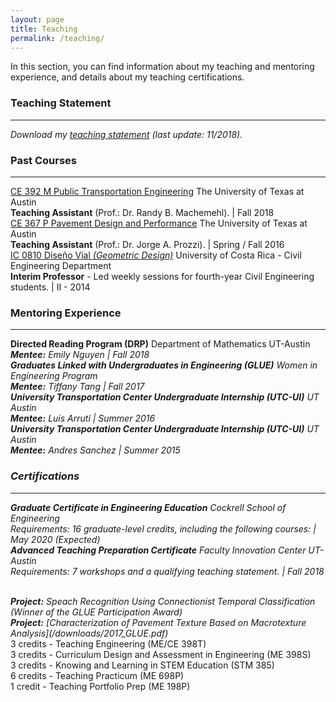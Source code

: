 ```yaml
---
layout: page
title: Teaching
permalink: /teaching/
---
```


In this section, you can find information about my teaching and mentoring experience, and details about my teaching certifications.

### Teaching Statement
___
<i>Download my [teaching statement](/downloads/teaching_statement.pdf) (last update: 11/2018).</i>

### Past Courses
___

[CE 392 M Public Transportation Engineering](/downloads/2018_syllabus.pdf) The University of Texas at Austin <br><b>Teaching Assistant</b> (Prof.: Dr. Randy B. Machemehl). | Fall 2018 <br>
[CE 367 P Pavement Design and Performance](/downloads/2016_syllabus.pdf) The University of Texas at Austin <br><b>Teaching Assistant</b> (Prof.: Dr. Jorge A. Prozzi). | Spring / Fall 2016 <br>
[IC 0810 Diseño Vial <i>(Geometric Design)</i>](/downloads/2014_programa.pdf) University of Costa Rica - Civil Engineering Department <br><b>Interim Professor</b> - Led weekly sessions for fourth-year Civil Engineering students. | II - 2014 <br>

### Mentoring Experience
___

<b>Directed Reading Program (DRP)</b> Department of Mathematics UT-Austin <br> <i><b>Mentee:</b> Emily Nguyen  | Fall 2018 <br>
<b>Graduates Linked with Undergraduates in Engineering (GLUE)</b> Women in Engineering Program <br> <i><b>Mentee:</b> Tiffany Tang | Fall 2017 <br>
<b>University Transportation Center Undergraduate Internship (UTC-UI)</b> UT Austin<br><i><b>Mentee:</b> Luis Arruti </i> | Summer 2016 <br>
<b>University Transportation Center Undergraduate Internship (UTC-UI)</b> UT Austin<br><i><b>Mentee:</b> Andres Sanchez</i> | Summer 2015 <br>

### Certifications
___

<b>Graduate Certificate in Engineering Education</b> Cockrell School of Engineering<br>Requirements: 16 graduate-level credits, including the following courses: | May 2020 <i>(Expected)</i> <br>
<b>Advanced Teaching Preparation Certificate</b> Faculty Innovation Center UT-Austin<br>Requirements: 7 workshops and a qualifying teaching statement. | Fall 2018<br>


<br>
<b>Project:</b> Speach Recognition Using Connectionist Temporal Classification</i>
<br>
<i>(Winner of the GLUE Participation Award)</i>
<br>
<b>Project:</b> [Characterization of Pavement Texture Based on Macrotexture Analysis](/downloads/2017_GLUE.pdf)</i>
<br>
3 credits - Teaching Engineering (ME/CE 398T) <br>
3 credits - Curriculum Design and Assessment in Engineering (ME 398S)<br>
3 credits - Knowing and Learning in STEM Education (STM 385)<br>
6 credits - Teaching Practicum (ME 698P)<br>
1 credit - Teaching Portfolio Prep (ME 198P)<br>

